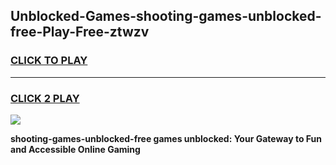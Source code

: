 
## Unblocked-Games-shooting-games-unblocked-free-Play-Free-ztwzv
<h3>
<a href="https://premium76.site?title=shooting-games-unblocked-free&ref=17A">CLICK TO PLAY</a></h3>
<hr>

<h3>
<a href="https://premium76.site?title=shooting-games-unblocked-free&ref=17A">CLICK 2 PLAY</a>
  
</h3>

<a href="https://premium76.site?title=shooting-games-unblocked-free&ref=17A"><img src="https://clearcache.store/games.png"></a>


**shooting-games-unblocked-free games unblocked: Your Gateway to Fun and Accessible Online Gaming**
